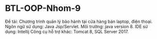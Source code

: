 # BTL-OOP-Nhom-9
Đề tài: Chương trình quản lý bảo hành tại cửa hàng bán laptop, điện thoại.
Ngôn ngữ sử dụng: Java Jsp/Servlet.
Môi trường: java version 8.
IDE sử dụng: Intellij
Công cụ hỗ trợ khác: Tomcat 8, SQL Server 2017.
